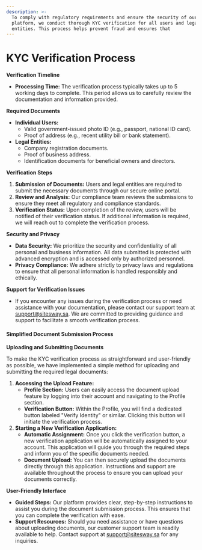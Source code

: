 ```yaml
---
description: >-
  To comply with regulatory requirements and ensure the security of our
  platform, we conduct thorough KYC verification for all users and legal
  entities. This process helps prevent fraud and ensures that
---
```


# KYC Verification Process

**Verification Timeline**

* **Processing Time:** The verification process typically takes up to 5 working days to complete. This period allows us to carefully review the documentation and information provided.

**Required Documents**

* **Individual Users:**
  * Valid government-issued photo ID (e.g., passport, national ID card).
  * Proof of address (e.g., recent utility bill or bank statement).
* **Legal Entities:**
  * Company registration documents.
  * Proof of business address.
  * Identification documents for beneficial owners and directors.

**Verification Steps**

1. **Submission of Documents:** Users and legal entities are required to submit the necessary documents through our secure online portal.
2. **Review and Analysis:** Our compliance team reviews the submissions to ensure they meet all regulatory and compliance standards.
3. **Verification Status:** Upon completion of the review, users will be notified of their verification status. If additional information is required, we will reach out to complete the verification process.

**Security and Privacy**

* **Data Security:** We prioritize the security and confidentiality of all personal and business information. All data submitted is protected with advanced encryption and is accessed only by authorized personnel.
* **Privacy Compliance:** We adhere strictly to privacy laws and regulations to ensure that all personal information is handled responsibly and ethically.

**Support for Verification Issues**

* If you encounter any issues during the verification process or need assistance with your documentation, please contact our support team at support@sitesway.sa. We are committed to providing guidance and support to facilitate a smooth verification process.

#### Simplified Document Submission Process

**Uploading and Submitting Documents**

To make the KYC verification process as straightforward and user-friendly as possible, we have implemented a simple method for uploading and submitting the required legal documents:

1. **Accessing the Upload Feature:**
   * **Profile Section:** Users can easily access the document upload feature by logging into their account and navigating to the Profile section.
   * **Verification Button:** Within the Profile, you will find a dedicated button labeled "Verify Identity" or similar. Clicking this button will initiate the verification process.
2. **Starting a New Verification Application:**
   * **Automatic Assignment:** Once you click the verification button, a new verification application will be automatically assigned to your account. This application will guide you through the required steps and inform you of the specific documents needed.
   * **Document Upload:** You can then securely upload the documents directly through this application. Instructions and support are available throughout the process to ensure you can upload your documents correctly.

**User-Friendly Interface**

* **Guided Steps:** Our platform provides clear, step-by-step instructions to assist you during the document submission process. This ensures that you can complete the verification with ease.
* **Support Resources:** Should you need assistance or have questions about uploading documents, our customer support team is readily available to help. Contact support at support@sitesway.sa for any inquiries.
